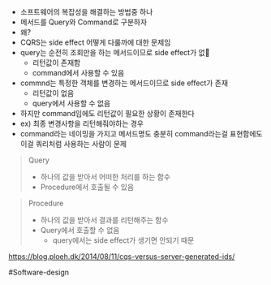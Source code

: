 - 소프트웨어의 복잡성을 해결하는 방법중 하나
- 메서드를 Query와 Command로 구분하자
- 왜?
- CQRS는 side effect 어떻게 다룰까에 대한 문제임
- query는 순전히 조회만을 하는 메서드이므로 side effect가 없
	- 리턴값이 존재함
	- command에서 사용할 수 있음
- commnd는 특정한 객체를 변경하는 메서드이므로 side effect가 존재
	- 리턴값이 없음
	- query에서 사용할 수 없음
- 하지만 command임에도 리턴값이 필요한 상황이 존재한다
- ex) 최종 변경사항을 리턴해줘야하는 경우
- command라는 네이밍을 가지고 메서드명도 충분히 command라는걸 표현함에도 이걸 쿼리처럼 사용하는 사람이 문제

> Query
> - 하나의 값을 받아서 어떠한 처리를 하는 함수
> - Procedure에서 호출될 수 있음

> Procedure
> - 하나의 값을 받아서 결과를 리턴해주는 함수
> - Query에서 호출할 수 없음
> 	- query에서는 side effect가 생기면 안되기 때문



https://blog.ploeh.dk/2014/08/11/cqs-versus-server-generated-ids/

#Software-design 